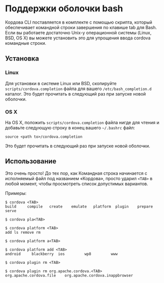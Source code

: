 <!--
#
# Licensed to the Apache Software Foundation (ASF) under one
# or more contributor license agreements.  See the NOTICE file
# distributed with this work for additional information
# regarding copyright ownership.  The ASF licenses this file
# to you under the Apache License, Version 2.0 (the
# "License"); you may not use this file except in compliance
# with the License.  You may obtain a copy of the License at
# 
# http://www.apache.org/licenses/LICENSE-2.0
# 
# Unless required by applicable law or agreed to in writing,
# software distributed under the License is distributed on an
# "AS IS" BASIS, WITHOUT WARRANTIES OR CONDITIONS OF ANY
#  KIND, either express or implied.  See the License for the
# specific language governing permissions and limitations
# under the License.
#
-->

# Поддержки оболочки bash

Кордова CLI поставляется в комплекте с помощью скрипта, который обеспечивает командной строки завершения по клавише tab для Bash. Если вы работаете достаточно Unix-y операционной системы (Linux, BSD, OS X) вы можете установить это для упрощения ввода cordova командные строки.

## Установка

### Linux

Для установки в системе Linux или BSD, скопируйте `scripts/cordova.completion` файла для вашего `/etc/bash_completion.d` каталог. Это будет прочитать в следующий раз при запуске новой оболочки.

### OS X

На OS X, положить `scripts/cordova.completion` файла нигде для чтения и добавьте следующую строку в конец вашего `~/.bashrc` файл:

    source <path to>/cordova.completion
    

Это будет прочитать в следующий раз при запуске новой оболочки.

## Использование

Это очень просто! До тех пор, как Командная строка начинается с исполняемый файл под названием «Кордова», просто ударил `<TAB>` в любой момент, чтобы просмотреть список допустимых вариантов.

Примеры:

    $ cordova <TAB>
    build     compile   create    emulate   platform  plugin    prepare   serve
    
    $ cordova pla<TAB>
    
    $ cordova platform <TAB>
    add ls remove rm
    
    $ cordova platform a<TAB>
    
    $ cordova platform add <TAB>
    android     blackberry  ios         wp8         www
    
    $ cordova plugin rm <TAB>
    
    $ cordova plugin rm org.apache.cordova.<TAB>
    org.apache.cordova.file    org.apache.cordova.inappbrowser